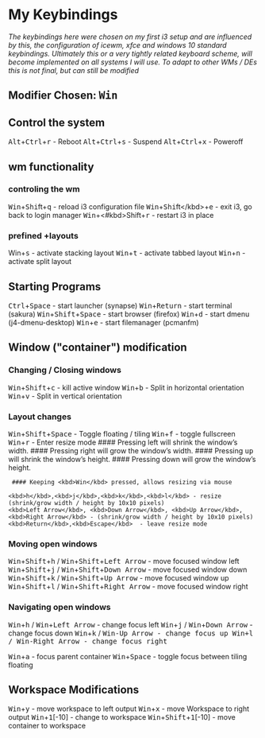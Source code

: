 # My Keybindings
*The keybindings here were chosen on my first i3 setup and are influenced by this, the configuration of icewm, xfce and windows 10 standard keybindings.
Ultimately this or a very tightly related keyboard scheme, will become implemented on all systems I will use. 
To adapt to other WMs / DEs this is not final, but can still be modified*

## Modifier Chosen: <kbd>Win</kbd>

## Control the system


<kbd>Alt</kbd>+<kbd>Ctrl</kbd>+<kbd>r</kbd> - Reboot
<kbd>Alt</kbd>+<kbd>Ctrl</kbd>+<kbd>s</kbd> - Suspend
<kbd>Alt</kbd>+<kbd>Ctrl</kbd>+<kbd>x</kbd> - Poweroff

## wm functionality

### controling the wm
<kbd>Win</kbd>+<kbd>Shi</kbd>ft</kbd>+<kbd>q</kbd> - reload i3 configuration file
<kbd>Win</kbd>+<kbd>Shi</kbd>ft</kb</kbd>d>+<kbd>e</kbd> - exit i3, go back to login manager
<kbd>Win</kbd>+<#kbd>Shift</kbd>+<kbd>r</kbd> - restart i3 in </kbd>place

### prefined +layouts
<kd>Win</kbd>+<kbd>s</kbd> - activate stacking layout
<kbd>Win</kbd>+<kbd>t</kbd> - activate tabbed layout
<kbd>Win</kbd>+<kbd>n</kbd> - activate split layout

## Starting Programs
<kbd>Ctrl</kbd>+<kbd>Space</kbd> - start launcher (synapse)
<kbd>Win</kbd>+<kbd>Return</kbd> - start terminal (sakura)
<kbd>Win</kbd>+<kbd>Shift</kbd>+<kbd>Space</kbd> - start browser (firefox)
<kbd>Win</kbd>+<kbd>d</kbd> - start dmenu (j4-dmenu-desktop)
<kbd>Win</kbd>+<kbd>e</kbd> - start filemanager (pcmanfm)

## Window ("container") modification

### Changing / Closing windows
<kbd>Win</kbd>+<kbd>Shift</kbd>+<kbd>c</kbd> - kill active window
<kbd>Win</kbd>+<kbd>b</kbd> - Split in horizontal orientation
<kbd>Win</kbd>+<kbd>v</kbd> - Split in vertical orientation

### Layout changes
<kbd>Win</kbd>+<kbd>Shift</kbd>+<kbd>Space</kbd> - Toggle floating / tiling 
<kbd>Win</kbd>+<kbd>f</kbd> - toggle fullscreen
<kbd>Win</kbd>+<kbd>r</kbd> - Enter resize mode
     #### Pressing left will shrink the window’s width.
     #### Pressing right will grow the window’s width.
     #### Pressing <kbd>up</kbd> will shrink the window’s height.
     #### Pressing down will grow the window’s height.
	 
	 #### Keeping <kbd>Win</kbd> pressed, allows resizing via mouse

	<kbd>h</kbd>,<kbd>j</kbd>,<kbd>k</kbd>,<kbd>l</kbd> - resize (shrink/grow width / height by 10x10 pixels)
	<kbd>Left Arrow</kbd>, <kbd>Down Arrow</kbd>, <kbd>Up Arrow</kbd>, <kbd>Right Arrow</kbd> - (shrink/grow width / height by 10x10 pixels)
	<kbd>Return</kbd>,<kbd>Escape</kbd>  - leave resize mode
	 	
### Moving open windows
<kbd>Win</kbd>+<kbd>Shift</kbd>+<kbd>h</kbd> / <kbd>Win</kbd>+<kbd>Shift</kbd>+<kbd>Left Arrow</kbd> - move focused window left
<kbd>Win</kbd>+<kbd>Shift</kbd>+<kbd>j</kbd> / <kbd>Win</kbd>+<kbd>Shift</kbd>+<kbd>Down Arrow</kbd> - move focused window down
<kbd>Win</kbd>+<kbd>Shift</kbd>+<kbd>k</kbd> / <kbd>Win</kbd>+<kbd>Shift</kbd>+<kbd>Up Arrow</kbd> - move focused window up
<kbd>Win</kbd>+<kbd>Shift</kbd>+<kbd>l</kbd> / <kbd>Win</kbd>+<kbd>Shift</kbd>+<kbd>Right Arrow</kbd> - move focused window right

### Navigating open windows
<kbd>Win</kbd>+<kbd>h</kbd> / <kbd>Win</kbd>+<kbd>Left Arrow</kbd> - change focus left
<kbd>Win</kbd>+<kbd>j</kbd> / <kbd>Win</kbd>+<kbd>Down Arrow</kbd> - change focus down
<kbd>Win</kbd>+<kbd>k</kbd> / <kbd>Win<kbd>-<kbd>Up Arrow</kbd> - change focus up
<kbd>Win</kbd>+<kbd>l</kbd> / <kbd>Win</kbd>-<kbd>Right Arrow</kbd> - change focus right

<kbd>Win</kbd>+<kbd>a</kbd> - focus parent container
<kbd>Win</kbd>+<kbd>Space</kbd> - toggle focus between tiling floating

## Workspace Modifications
<kbd>Win</kbd>+<kbd>y</kbd> - move workspace to left output
<kbd>Win</kbd>+<kbd>x</kbd> - move Workspace to right output
<kbd>Win</kbd>+<kbd>1</kbd>[-10] - change to workspace
<kbd>Win</kbd>+<kbd>Shift</kbd>+<kbd>1</kbd>[-10] - move container to workspace















